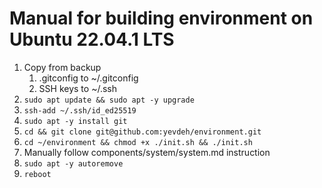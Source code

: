 # Manual for building environment on Ubuntu 22.04.1 LTS
1. Copy from backup
	1. .gitconfig to ~/.gitconfig
	1. SSH keys to ~/.ssh
1. `sudo apt update && sudo apt -y upgrade`  
1. `ssh-add ~/.ssh/id_ed25519`  
1. `sudo apt -y install git`  
1. `cd && git clone git@github.com:yevdeh/environment.git`  
1. `cd ~/environment && chmod +x ./init.sh && ./init.sh`  
1. Manually follow components/system/system.md instruction  
1. `sudo apt -y autoremove`  
1. `reboot`
